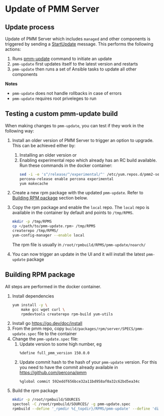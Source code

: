 # Update of PMM Server

## Update process

Update of PMM Server which includes `managed` and other components is triggered by sending a [StartUpdate](https://github.com/percona/pmm/blob/6761010b8b30042936c58c022752f6b57581afee/api/server/server.proto#L325) message.
This performs the following actions:
1. Runs [pmm-update](https://github.com/percona/pmm/tree/main/update) command to initiate an update
2. `pmm-update` first updates itself to the latest version and restarts
3. `pmm-update` then runs a set of Ansible tasks to update all other components

**Notes**
- `pmm-update` does not handle rollbacks in case of errors
- `pmm-update` requires root priveleges to run

## Testing a custom pmm-update build

When making changes to `pmm-update`, you can test if they work in the following way:

1. Install an older version of PMM Server to trigger an option to upgrade. This can be achieved either by:
    1. Installing an older version or
    2. Enabling experimental repo which already has an RC build available. Run these commands in the docker container:
        ```sh
        sed -i -e 's^/release/^/experimental/^' /etc/yum.repos.d/pmm2-server.repo
        percona-release enable percona experimental
        yum makecache
        ```
2. Create a new rpm package with the updated `pmm-update`. Refer to [Building RPM package](#building-rpm-package) section below.
3. Copy the rpm package and enable the `local` repo. The `local` repo is available in the container by default and points to `/tmp/RPMS`.
    ```sh
    mkdir -p /tmp/RPMS
    cp </path/to/pmm-update.rpm> /tmp/RPMS
    createrepo /tmp/RPMS/
    yum-config-manager --enable local
    ```
    
    The rpm file is usually in `/root/rpmbuild/RPMS/pmm-update/noarch/`
4. You can now trigger an update in the UI and it will install the latest `pmm-update` package

## Building RPM package

All steps are performed in the docker container.

1. Install dependencies
    ```sh
    yum install -y \
        make gcc wget curl \
        rpmdevtools createrepo rpm-build yum-utils
    ```
2. Install go https://go.dev/doc/install
3. From the pmm repo, copy `build/packages/rpm/server/SPECS/pmm-update.spec` file to the container
4. Change the `pmm-update.spec` file:
    1. Update version to some high number, eg
        ```
        %define full_pmm_version 150.0.0
        ```
    2. Update commit hash to the hash of your `pmm-update` version. For this you need to have the commit already available in https://github.com/percona/pmm
        ```
        %global commit 592eddf656bce32a11bd958af0a32c62bd5ea34c
        ```
5. Build the rpm package
    ```sh
    mkdir -p /root/rpmbuild/SOURCES
    spectool -C /root/rpmbuild/SOURCES/ -g pmm-update.spec
    rpmbuild --define '_rpmdir %{_topdir}/RPMS/pmm-update' --define 'dist .el7' -ba pmm-update.spec
    ```
